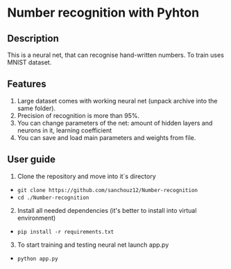 Number recognition with Pyhton
==============================

Description
-----------
This is a neural net, that can recognise hand-written numbers. To train uses MNIST dataset.

Features
--------
1. Large dataset comes with working neural net (unpack archive into the same folder).
2. Precision of recognition is more than 95%.
3. You can change parameters of the net: amount of hidden layers and neurons in it, learning coefficient
4. You can save and load main parameters and weights from file.

User guide
----------
1. Clone the repository and move into it`s directory
* `git clone https://github.com/sanchouz12/Number-recognition`
* `cd ./Number-recognition`
2. Install all needed dependencies (it's better to install into virtual environment)
* `pip install -r requirements.txt`
3. To start training and testing neural net launch app.py
* `python app.py`
